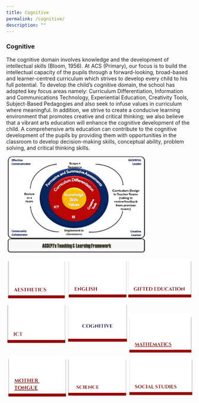 ```yaml
---
title: Cognitive
permalink: /cognitive/
description: ""
---
```

### **Cognitive**
The cognitive domain involves knowledge and the development of intellectual skills (Bloom, 1956). At ACS (Primary), our focus is to build the intellectual capacity of the pupils through a forward-looking, broad-based and learner-centred curriculum which strives to develop every child to his full potential. To develop the child’s cognitive domain, the school has adopted key focus areas namely: Curriculum Differentiation, Information and Communications Technology, Experiential Education, Creativity Tools, Subject-Based Pedagogies and also seek to infuse values in curriculum where meaningful. In addition, we strive to create a conducive learning environment that promotes creative and critical thinking; we also believe that a vibrant arts education will enhance the cognitive development of the child. A comprehensive arts education can contribute to the cognitive development of the pupils by providing them with opportunities in the classroom to develop decision-making skills, conceptual ability, problem solving, and critical thinking skills.

<img style="width:75%" src="/images/cognitive%20framework.jpg">

<p><a href="https://staging.d2dvjpmqjtgsfn.amplifyapp.com/cognitive/aesthetics/">
<img style="width:32.5%" src="/images/aesthetics.jpg" align=left>
</a></p>

<p><a href="https://staging.d2dvjpmqjtgsfn.amplifyapp.com/cognitive/english-language/">
<img style="width:32.5%" src="/images/english.jpg" align=left>
</a></p>

<p><a href="https://staging.d2dvjpmqjtgsfn.amplifyapp.com/cognitive/gifted-education/">
<img style="width:34%" src="/images/gifted%20edu.jpg" align=left>
</a></p>

<br><br><br>
<br><br><br>

<p><a href="https://staging.d2dvjpmqjtgsfn.amplifyapp.com/cognitive/infocomm-technology/">
<img style="width:32.5%" src="/images/ict.jpg" align=left>
</a></p>

<img style="width:32.5%" src="/images/cognitive.jpg" align=left>
<br>
<p><a href="https://staging.d2dvjpmqjtgsfn.amplifyapp.com/cognitive/mathematics/">
<img style="width:34.5%" src="images/mathematics.jpg" align=left>
</a></p>

<br><br><br>
<br><br><br>

<p><a href="https://staging.d2dvjpmqjtgsfn.amplifyapp.com/cognitive/mother-tongue/chinese/">
<img style="width:32.5%" src="images/mother%20tongue.jpg" align=left>
</a></p>

<p><a href="https://staging.d2dvjpmqjtgsfn.amplifyapp.com/cognitive/science/">
<img style="width:32.5%" src="images/science.jpg" align=left>
</a></p>

<p><a href="https://staging.d2dvjpmqjtgsfn.amplifyapp.com/cognitive/social-studies/">
<img style="width:35%" src="images/social%20studies.jpg" align=left>
</a></p>